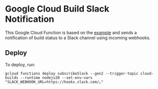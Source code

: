 # Google Cloud Build Slack Notification

This Google Cloud Function is based on the [example](https://cloud.google.com/cloud-build/docs/configure-third-party-notifications) and sends a notification of build status to a Slack channel using incoming webhooks.

## Deploy

To deploy, run:

```
gcloud functions deploy subscribeSlack --gen2 --trigger-topic cloud-builds --runtime nodejs20 --set-env-vars "SLACK_WEBHOOK_URL=https://hooks.slack.com/…"
```